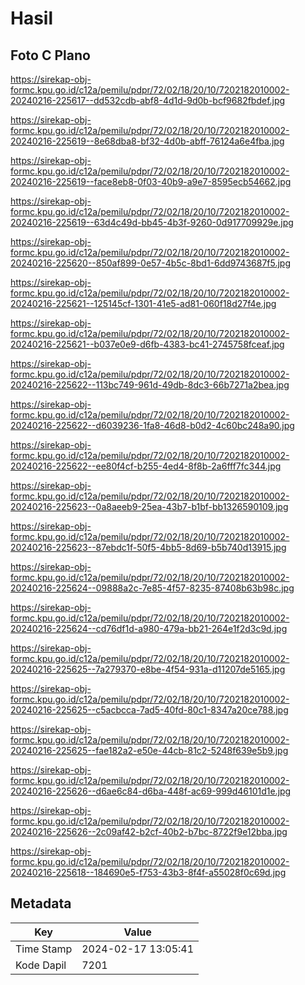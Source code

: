 # Hasil

## Foto C Plano

https://sirekap-obj-formc.kpu.go.id/c12a/pemilu/pdpr/72/02/18/20/10/7202182010002-20240216-225617--dd532cdb-abf8-4d1d-9d0b-bcf9682fbdef.jpg

https://sirekap-obj-formc.kpu.go.id/c12a/pemilu/pdpr/72/02/18/20/10/7202182010002-20240216-225619--8e68dba8-bf32-4d0b-abff-76124a6e4fba.jpg

https://sirekap-obj-formc.kpu.go.id/c12a/pemilu/pdpr/72/02/18/20/10/7202182010002-20240216-225619--face8eb8-0f03-40b9-a9e7-8595ecb54662.jpg

https://sirekap-obj-formc.kpu.go.id/c12a/pemilu/pdpr/72/02/18/20/10/7202182010002-20240216-225619--63d4c49d-bb45-4b3f-9260-0d917709929e.jpg

https://sirekap-obj-formc.kpu.go.id/c12a/pemilu/pdpr/72/02/18/20/10/7202182010002-20240216-225620--850af899-0e57-4b5c-8bd1-6dd9743687f5.jpg

https://sirekap-obj-formc.kpu.go.id/c12a/pemilu/pdpr/72/02/18/20/10/7202182010002-20240216-225621--125145cf-1301-41e5-ad81-060f18d27f4e.jpg

https://sirekap-obj-formc.kpu.go.id/c12a/pemilu/pdpr/72/02/18/20/10/7202182010002-20240216-225621--b037e0e9-d6fb-4383-bc41-2745758fceaf.jpg

https://sirekap-obj-formc.kpu.go.id/c12a/pemilu/pdpr/72/02/18/20/10/7202182010002-20240216-225622--113bc749-961d-49db-8dc3-66b7271a2bea.jpg

https://sirekap-obj-formc.kpu.go.id/c12a/pemilu/pdpr/72/02/18/20/10/7202182010002-20240216-225622--d6039236-1fa8-46d8-b0d2-4c60bc248a90.jpg

https://sirekap-obj-formc.kpu.go.id/c12a/pemilu/pdpr/72/02/18/20/10/7202182010002-20240216-225622--ee80f4cf-b255-4ed4-8f8b-2a6fff7fc344.jpg

https://sirekap-obj-formc.kpu.go.id/c12a/pemilu/pdpr/72/02/18/20/10/7202182010002-20240216-225623--0a8aeeb9-25ea-43b7-b1bf-bb1326590109.jpg

https://sirekap-obj-formc.kpu.go.id/c12a/pemilu/pdpr/72/02/18/20/10/7202182010002-20240216-225623--87ebdc1f-50f5-4bb5-8d69-b5b740d13915.jpg

https://sirekap-obj-formc.kpu.go.id/c12a/pemilu/pdpr/72/02/18/20/10/7202182010002-20240216-225624--09888a2c-7e85-4f57-8235-87408b63b98c.jpg

https://sirekap-obj-formc.kpu.go.id/c12a/pemilu/pdpr/72/02/18/20/10/7202182010002-20240216-225624--cd76df1d-a980-479a-bb21-264e1f2d3c9d.jpg

https://sirekap-obj-formc.kpu.go.id/c12a/pemilu/pdpr/72/02/18/20/10/7202182010002-20240216-225625--7a279370-e8be-4f54-931a-d11207de5165.jpg

https://sirekap-obj-formc.kpu.go.id/c12a/pemilu/pdpr/72/02/18/20/10/7202182010002-20240216-225625--c5acbcca-7ad5-40fd-80c1-8347a20ce788.jpg

https://sirekap-obj-formc.kpu.go.id/c12a/pemilu/pdpr/72/02/18/20/10/7202182010002-20240216-225625--fae182a2-e50e-44cb-81c2-5248f639e5b9.jpg

https://sirekap-obj-formc.kpu.go.id/c12a/pemilu/pdpr/72/02/18/20/10/7202182010002-20240216-225626--d6ae6c84-d6ba-448f-ac69-999d46101d1e.jpg

https://sirekap-obj-formc.kpu.go.id/c12a/pemilu/pdpr/72/02/18/20/10/7202182010002-20240216-225626--2c09af42-b2cf-40b2-b7bc-8722f9e12bba.jpg

https://sirekap-obj-formc.kpu.go.id/c12a/pemilu/pdpr/72/02/18/20/10/7202182010002-20240216-225618--184690e5-f753-43b3-8f4f-a55028f0c69d.jpg


## Metadata

| Key        | Value               |
| ---------- | ------------------- |
| Time Stamp | 2024-02-17 13:05:41 |
| Kode Dapil | 7201                |



